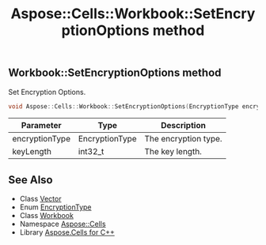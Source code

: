 ﻿---
title: Aspose::Cells::Workbook::SetEncryptionOptions method
linktitle: SetEncryptionOptions
second_title: Aspose.Cells for C++ API Reference
description: 'Aspose::Cells::Workbook::SetEncryptionOptions method. Set Encryption Options in C++.'
type: docs
weight: 3400
url: /cpp/aspose.cells/workbook/setencryptionoptions/
---
## Workbook::SetEncryptionOptions method


Set Encryption Options.

```cpp
void Aspose::Cells::Workbook::SetEncryptionOptions(EncryptionType encryptionType, int32_t keyLength)
```


| Parameter | Type | Description |
| --- | --- | --- |
| encryptionType | EncryptionType | The encryption type. |
| keyLength | int32_t | The key length. |

## See Also

* Class [Vector](../../vector/)
* Enum [EncryptionType](../../encryptiontype/)
* Class [Workbook](../)
* Namespace [Aspose::Cells](../../)
* Library [Aspose.Cells for C++](../../../)
